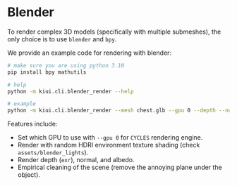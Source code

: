 # Blender

To render complex 3D models (specifically with multiple submeshes), the only choice is to use `blender` and `bpy`.

We provide an example code for rendering with blender:

```bash
# make sure you are using python 3.10
pip install bpy mathutils

# help
python -m kiui.cli.blender_render --help

# example
python -m kiui.cli.blender_render --mesh chest.glb --gpu 0 --depth --normal --albedo
```

Features include:
* Set which GPU to use with `--gpu 0` for `CYCLES` rendering engine.
* Render with random HDRI environment texture shading (check `assets/blender_lights`).
* Render depth (`exr`), normal, and albedo.
* Empirical cleaning of the scene (remove the annoying plane under the object).